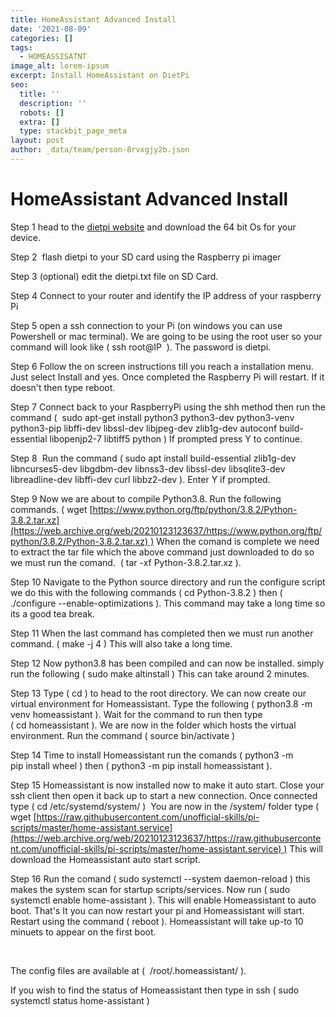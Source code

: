 ```yaml
---
title: HomeAssistant Advanced Install
date: '2021-08-09'
categories: []
tags:
  - HOMEASSISATNT
image_alt: lorem-ipsum
excerpt: Install HomeAssistant on DietPi
seo:
  title: ''
  description: ''
  robots: []
  extra: []
  type: stackbit_page_meta
layout: post
author: _data/team/person-8rvxgjy2b.json
---
```

# HomeAssistant Advanced Install&#xA;

Step 1 head to the [dietpi website](https://dietpi.com/) and download the 64 bit Os for your device.

Step 2  flash dietpi to your SD card using the Raspberry pi imager

Step 3 (optional) edit the dietpi.txt file on SD Card.

Step 4 Connect to your router and identify the IP address of your raspberry Pi

Step 5 open a ssh connection to your Pi (on windows you can use Powershell or mac terminal). We are going to be using the root user so your command will look like ( ssh root@IP  ). The password is dietpi.

Step 6 Follow the on screen instructions till you reach a installation menu. Just select Install and yes. Once completed the Raspberry Pi will restart. If it doesn't then type reboot.

Step 7 Connect back to your RaspberryPi using the shh method then run the command (  sudo apt-get install python3 python3-dev python3-venv python3-pip libffi-dev libssl-dev libjpeg-dev zlib1g-dev autoconf build-essential libopenjp2-7 libtiff5 python ) If prompted press Y to continue.

Step 8  Run the command ( sudo apt install build-essential zlib1g-dev libncurses5-dev libgdbm-dev libnss3-dev libssl-dev libsqlite3-dev libreadline-dev libffi-dev curl libbz2-dev ). Enter Y if prompted.

Step 9 Now we are about to compile Python3.8. Run the following commands. ( wget [https://www.python.org/ftp/python/3.8.2/Python-3.8.2.tar.xz](https://web.archive.org/web/20210123123637/https://www.python.org/ftp/python/3.8.2/Python-3.8.2.tar.xz) ) When the comand is complete we need to extract the tar file which the above command just downloaded to do so we must run the comand.  ( tar -xf Python-3.8.2.tar.xz ).  

Step 10 Navigate to the Python source directory and run the configure script we do this with the following commands ( cd Python-3.8.2 ) then ( ./configure --enable-optimizations ). This command may take a long time so its a good tea break.

Step 11 When the last command has completed then we must run another command. ( make -j 4 ) This will also take a long time.

Step 12 Now python3.8 has been compiled and can now be installed. simply run the following ( sudo make altinstall ) This can take around 2 minutes.

Step 13 Type ( cd ) to head to the root directory. We can now create our virtual environment for Homeassistant. Type the following ( python3.8 -m venv homeassistant ). Wait for the command to run then type ( cd homeassistant ). We are now in the folder which hosts the virtual environment. Run the command ( source bin/activate )

Step 14 Time to install Homeassistant run the comands ( python3 -m pip install wheel ) then ( python3 -m pip install homeassistant ).

Step 15 Homeassistant is now installed now to make it auto start. Close your ssh client then open it back up to start a new connection. Once connected type ( cd /etc/systemd/system/ )  You are now in the /system/ folder type ( wget [https://raw.githubusercontent.com/unofficial-skills/pi-scripts/master/home-assistant.service](https://web.archive.org/web/20210123123637/https://raw.githubusercontent.com/unofficial-skills/pi-scripts/master/home-assistant.service) ) This will download the Homeassistant auto start script. 

Step 16 Run the comand ( sudo systemctl --system daemon-reload ) this makes the system scan for startup scripts/services. Now run ( sudo systemctl enable home-assistant ). This will enable Homeassistant to auto boot. That's It you can now restart your pi and Homeassistant will start. Restart using the command ( reboot ). Homeassistant will take up-to 10 minuets to appear on the first boot. 

 

The config files are available at (  /root/.homeassistant/ ).

If you wish to find the status of Homeassistant then type in ssh ( sudo systemctl status home-assistant )
